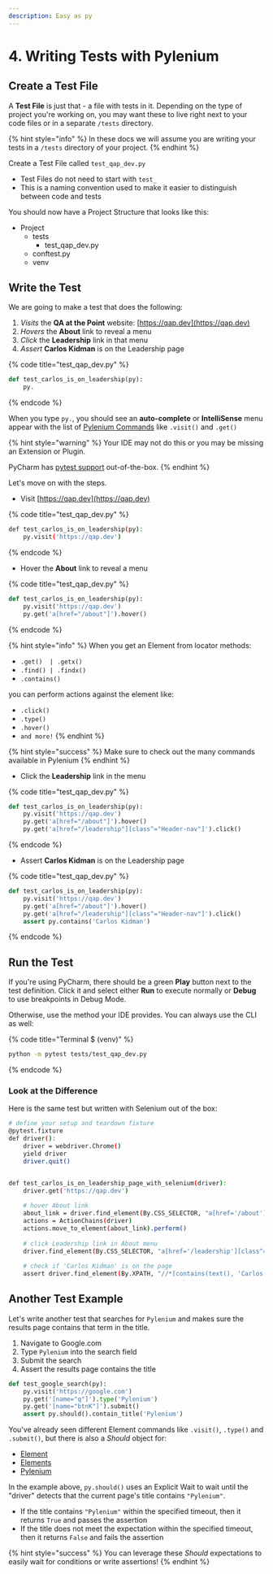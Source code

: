 ```yaml
---
description: Easy as py
---
```


# 4. Writing Tests with Pylenium

## Create a Test File

A **Test File** is just that - a file with tests in it. Depending on the type of project you're working on, you may want these to live right next to your code files or in a separate `/tests` directory.

{% hint style="info" %}
In these docs we will assume you are writing your tests in a `/tests` directory of your project.
{% endhint %}

Create a Test File called `test_qap_dev.py`

* Test Files do not need to start with `test_`
* This is a naming convention used to make it easier to distinguish between code and tests

You should now have a Project Structure that looks like this:

* Project
  * tests
    * test\_qap\_dev.py
  * conftest.py
  * venv

## Write the Test

We are going to make a test that does the following:

1. _Visits_ the **QA at the Point** website: [https://qap.dev](https://qap.dev)
2. _Hovers_ the **About** link to reveal a menu
3. _Click_ the **Leadership** link in that menu
4. _Assert_ **Carlos Kidman** is on the Leadership page

{% code title="test_qap_dev.py" %}
```python
def test_carlos_is_on_leadership(py):
    py.
```
{% endcode %}

When you type `py.`, you should see an **auto-complete** or **IntelliSense** menu appear with the list of [Pylenium Commands](../../driver-commands/commands.md) like `.visit()` and `.get()`

{% hint style="warning" %}
&#x20;Your IDE may not do this or you may be missing an Extension or Plugin.

PyCharm has [pytest support](setup-pytest.md) out-of-the-box.
{% endhint %}

Let's move on with the steps.

* Visit [https://qap.dev](https://qap.dev)

{% code title="test_qap_dev.py" %}
```bash
def test_carlos_is_on_leadership(py):
    py.visit('https://qap.dev')
```
{% endcode %}

* Hover the **About** link to reveal a menu

{% code title="test_qap_dev.py" %}
```python
def test_carlos_is_on_leadership(py):
    py.visit('https://qap.dev')
    py.get('a[href="/about"]').hover()
```
{% endcode %}

{% hint style="info" %}
When you get an Element from locator methods:

* `.get()  | .getx()`
* `.find() | .findx()`
* `.contains()`

you can perform actions against the element like:

* `.click()`
* `.type()`
* `.hover()`
* `and more!`
{% endhint %}

{% hint style="success" %}
Make sure to check out the many commands available in Pylenium
{% endhint %}

* Click the **Leadership** link in the menu

{% code title="test_qap_dev.py" %}
```python
def test_carlos_is_on_leadership(py):
    py.visit('https://qap.dev')
    py.get('a[href="/about"]').hover()
    py.get('a[href="/leadership"][class^="Header-nav"]').click()
```
{% endcode %}

* Assert **Carlos Kidman** is on the Leadership page

{% code title="test_qap_dev.py" %}
```python
def test_carlos_is_on_leadership(py):
    py.visit('https://qap.dev')
    py.get('a[href="/about"]').hover()
    py.get('a[href="/leadership"][class^="Header-nav"]').click()
    assert py.contains('Carlos Kidman')
```
{% endcode %}

## Run the Test

If you're using PyCharm, there should be a green **Play** button next to the test definition. Click it and select either **Run** to execute normally or **Debug** to use breakpoints in Debug Mode.

Otherwise, use the method your IDE provides. You can always use the CLI as well:

{% code title="Terminal $ (venv)" %}
```bash
python -m pytest tests/test_qap_dev.py
```
{% endcode %}

### Look at the Difference

Here is the same test but written with Selenium out of the box:

```bash
# define your setup and teardown fixture
@pytest.fixture
def driver():
    driver = webdriver.Chrome()
    yield driver
    driver.quit()


def test_carlos_is_on_leadership_page_with_selenium(driver):
    driver.get('https://qap.dev')
    
    # hover About link
    about_link = driver.find_element(By.CSS_SELECTOR, "a[href='/about']")
    actions = ActionChains(driver)
    actions.move_to_element(about_link).perform()
    
    # click Leadership link in About menu
    driver.find_element(By.CSS_SELECTOR, "a[href='/leadership'][class^='Header-nav']").click()
    
    # check if 'Carlos Kidman' is on the page
    assert driver.find_element(By.XPATH, "//*[contains(text(), 'Carlos Kidman')]")
```

## Another Test Example

Let's write another test that searches for `Pylenium` and makes sure the results page contains that term in the title.

1. Navigate to Google.com
2. Type `Pylenium` into the search field
3. Submit the search
4. Assert the results page contains the title

```python
def test_google_search(py):
    py.visit('https://google.com')
    py.get('[name="q"]').type('Pylenium')
    py.get('[name="btnK"]').submit()
    assert py.should().contain_title('Pylenium')
```

You've already seen different Element commands like `.visit()`, `.type()` and `.submit()`,  but there is also a _Should_ object for:

* [Element](../../element-commands/should.md)
* [Elements](../../element-commands/should.md)
* [Pylenium](../../driver-commands/should.md)

In the example above, `py.should()` uses an Explicit Wait to wait until the "driver" detects that the current page's title contains `"Pylenium"`.&#x20;

* If the title contains `"Pylenium"` within the specified timeout, then it returns `True` and passes the assertion
* If the title does not meet the expectation within the specified timeout, then it returns `False` and fails the assertion

{% hint style="success" %}
You can leverage these _Should_ expectations to easily wait for conditions or write assertions!
{% endhint %}
